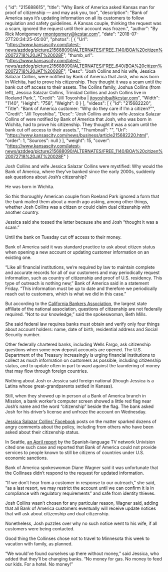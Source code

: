 {
  "id": "215688615",
  "title": "Why Bank of America asked Kansas man for proof of citizenship — and may ask you, too",
  "description": "Bank of America says it’s updating information on all its customers to follow regulation and safety guidelines. A Kansas couple, thinking the request was a scam, ignored the request until their account was frozen.",
  "author": "By Rick Montgomery rmontgomery@kcstar.com",
  "date": "2018-07-27T20:34:25-05:00",
  "photos": [
    {
      "Url": "https://www.kansascity.com/latest-news/azddeg/picture215688090/ALTERNATES/FREE_1140/BOA%20citizen%20072718%20JAT%20028F",
      "thumb_url": "https://www.kansascity.com/latest-news/azddeg/picture215688090/ALTERNATES/FREE_640/BOA%20citizen%20072718%20JAT%20028F",
      "Desc": "Josh Collins and his wife, Jessica Salazar Collins, were notified by Bank of America that Josh, who was born in Wichita, had to prove his citizenship. They thought it was a scam until the bank cut off access to their assets. The Collins family, Joshua Collins (from left), Jessica Salazar Collins, Trinidad Collins and Josh Collins live in Roeland Park.",
      "Credit": "Jill Toyoshiba | jtoyoshiba@kcstar.com",
      "Width": "1140",
      "Height": "758",
      "Weight": 0
    }
  ],
  "videos": [
    {
      "Id": "215682220",
      "Title": "Bank of America customer: “Why do they care if I’m a citizen?”",
      "Credit": "Jill Toyoshiba",
      "Desc": "Josh Collins and his wife Jessica Salazar Collins of were notified by Bank of America that Josh, who was born in Wichita, had to prove his citizenship. They thought it was a scam until the bank cut off access to their assets.",
      "Thumbnail": "",
      "Url": "https://www.kansascity.com/news/business/article215682220.html",
      "order": 1,
      "Sources": null
    }
  ],
  "weight": 15,
  "cover": "https://www.kansascity.com/latest-news/azddeg/picture215688090/ALTERNATES/FREE_1140/BOA%20citizen%20072718%20JAT%20028F"
}

<p>Josh Collins and wife Jessica Salazar Collins were mystified: Why would the Bank of America, where they’ve banked since the early 2000s, suddenly ask questions about Josh’s citizenship?</p><p>He was born in Wichita.</p><p>So this thoroughly American couple from Roeland Park ignored a form that the bank mailed them about a month ago asking, among other things, whether Josh Collins was a citizen or could claim dual citizenship with another country.</p><p>Jessica said she tossed the letter because she and Josh “thought it was a scam.”</p><p>Until the bank on Tuesday cut off access to their money.</p><p>Bank of America said it was standard practice to ask about citizen status when opening a new account or updating customer information on an existing one.</p><p>“Like all financial institutions, we’re required by law to maintain complete and accurate records for all of our customers and may periodically request information, such as country of citizenship and proof of U.S. residency. This type of outreach is nothing new,” Bank of America said in a statement Friday. “This information must be up to date and therefore we periodically reach out to customers, which is what we did in this case.”</p><p>But according to the <a href="https://www.calbankers.com/" target="_blank">California Bankers Association</a>, the largest state affiliate of the national association, questions of citizenship are not federally required. “Not to our knowledge,” said the spokeswoman, Beth Mills.</p><p>She said federal law requires banks must obtain and verify only four things about account holders: name, date of birth, residential address and Social Security number.</p><p>Other federally chartered banks, including Wells Fargo, ask citizenship questions when some new deposit accounts are opened. The U.S. Department of the Treasury increasingly is urging financial institutions to collect as much information on customers as possible, including citizenship status, and to update often in part to ward against the laundering of money that may flow through foreign countries.</p><p>Nothing about Josh or Jessica said foreign national (though Jessica is a Latina whose great-grandparents settled in Kansas).</p><p>Still, when they showed up in person at a Bank of America branch in Mission, a bank worker’s computer screen showed a little red flag near Josh’s name and the word “citizenship” beside the flag. The bank asked Josh for his driver’s license and unfroze the account on Wednesday.</p><p><a href="https://www.facebook.com/jessica.salazarcollins" target="_blank">Jessica Salazar Collins’ Facebook</a> posts on the matter sparked dozens of angry comments about the policy, including from others who have been asked about their citizenship status.</p><p>In Seattle, <a href="http://www.seattleglobalist.com/2018/04/13/bank-asks-about-citizenship/73372" target="_blank">an April report</a> by the Spanish-language TV network Univision cited one such case and reported that Bank of America could not provide services to people known to still be citizens of countries under U.S. economic sanctions.</p><p>Bank of America spokeswoman Diane Wagner said it was unfortunate that the Collinses didn’t respond to the request for updated information.</p><p>“If we don’t hear from a customer in response to our outreach,” she said, “as a last resort, we may restrict the account until we can confirm it is in compliance with regulatory requirements” and safe from identity thieves.</p><p>Josh Collins wasn’t chosen for any particular reason, Wagner said, adding that all Bank of America customers eventually will receive update notices that will ask about citizenship and dual citizenship.</p><p>Nonetheless, Josh puzzles over why no such notice went to his wife, if all customers were being contacted.</p><p>Good thing the Collinses chose not to travel to Minnesota this week to vacation with family, as planned.</p><p>“We would’ve found ourselves up there without money,” said Jessica, who added that they’ll be changing banks. “No money for gas. No money to feed our kids. For a hotel. No money!”</p>


